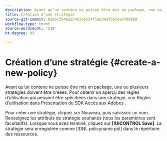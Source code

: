 ```yaml
---
description: Avant qu’un contenu ne puisse être mis en package, une ou plusieurs stratégies doivent être créées. Pour obtenir un aperçu des règles d’utilisation qui peuvent être spécifiées dans une stratégie, voir Règles d’utilisation dans Présentation du SDK Accès aux Adobes .
title: Création d’une stratégie
source-git-commit: 02ebc3548a254b2a6554f1ab34afbb3ea5f09bb8
workflow-type: tm+mt
source-wordcount: '119'
ht-degree: 0%

---
```


# Création d’une stratégie {#create-a-new-policy}

Avant qu’un contenu ne puisse être mis en package, une ou plusieurs stratégies doivent être créées. Pour obtenir un aperçu des règles d’utilisation qui peuvent être spécifiées dans une stratégie, voir Règles d’utilisation dans Présentation du SDK Accès aux Adobes .

Pour créer une stratégie, cliquez sur Nouveau, puis saisissez un nom. Renseignez les attributs de stratégie souhaités (tous les paramètres sont facultatifs). Lorsque vous avez terminé, cliquez sur **[!UICONTROL Save]**. La stratégie sera enregistrée comme [!DNL policyname.pol] dans le répertoire des ressources.
